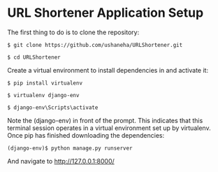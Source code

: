 # URL Shortener Application Setup

The first thing to do is to clone the repository:

`$ git clone https://github.com/ushaneha/URLShortener.git`

`$ cd URLShortener`


Create a virtual environment to install dependencies in and activate it:

`$ pip install virtualenv`

`$ virtualenv django-env`

`$ django-env\Scripts\activate`


Note the (django-env) in front of the prompt. This indicates that this terminal session operates in a virtual environment set up by virtualenv.
Once pip has finished downloading the dependencies:

`(django-env)$ python manage.py runserver`

And navigate to http://127.0.0.1:8000/
